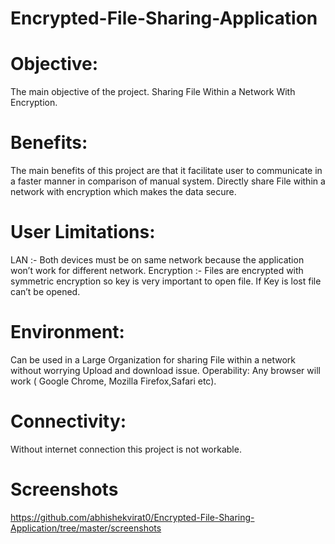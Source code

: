 # Encrypted-File-Sharing-Application

# Objective: 

  The main objective of the project.
  Sharing File Within a Network With Encryption.

# Benefits:
	
  The main benefits of this project are that it facilitate user to communicate in a faster manner in comparison of manual system. 
  Directly share File within a network with encryption which makes the data secure.

# User Limitations:
 	
  LAN :- Both devices must be on same network because the application won’t work for different network.
 	Encryption :- Files are encrypted with symmetric encryption so key is very important to open file.
  If Key is lost file can’t be opened.
  
# Environment:
 Can be used in a Large Organization for sharing File within a network without worrying Upload and download issue.
 Operability:
 Any browser will work ( Google Chrome, Mozilla Firefox,Safari etc).

# Connectivity: 
  Without internet connection this project is not workable.
  
# Screenshots
  https://github.com/abhishekvirat0/Encrypted-File-Sharing-Application/tree/master/screenshots
